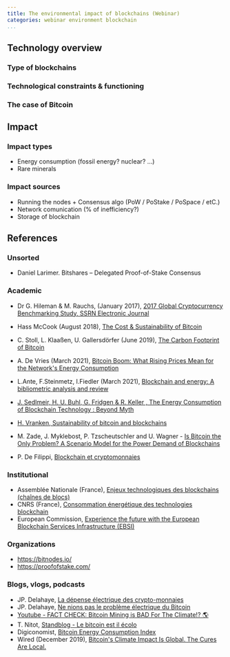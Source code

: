```yaml
---
title: The environmental impact of blockchains (Webinar)
categories: webinar environment blockchain
...
```


## Technology overview

### Type of blockchains

### Technological constraints & functioning

### The case of Bitcoin

## Impact 

### Impact types

* Energy consumption (fossil energy? nuclear? ...)
* Rare minerals

### Impact sources

* Running the nodes + Consensus algo (PoW / PoStake / PoSpace / etC.)
* Network comunication (% of inefficiency?)
* Storage of blockchain

## References

### Unsorted

* Daniel Larimer. Bitshares – Delegated Proof-of-Stake Consensus


### Academic

* Dr G. Hileman & M. Rauchs, (January 2017), [2017 Global Cryptocurrency Benchmarking Study, SSRN Electronic Journal](https://www.researchgate.net/publication/317059599_2017_Global_Cryptocurrency_Benchmarking_Study)
* Hass McCook (August 2018), [The Cost & Sustainability of Bitcoin](https://hassmccook.medium.com/the-economic-environmental-cost-of-bitcoin-part-i-ac162067721d)
* C. Stoll, L. Klaaßen, U. Gallersdörfer (June 2019), [The Carbon Footprint of Bitcoin](https://www.cell.com/joule/fulltext/S2542-4351(19)30255-7#%20)
* A. De Vries (March 2021), [Bitcoin Boom: What Rising Prices Mean for the Network's Energy Consumption](https://www.researchgate.net/publication/349952553_Bitcoin_Boom_What_Rising_Prices_Mean_for_the_Network's_Energy_Consumption)
* L.Ante, F.Steinmetz, I.Fiedler (March 2021), [Blockchain and energy: A bibliometric analysis and review](https://www.sciencedirect.com/science/article/abs/pii/S1364032120308819)

* [J. Sedlmeir, H. U. Buhl, G. Fridgen & R. Keller , The Energy Consumption of Blockchain Technology \: Beyond Myth](https://link.springer.com/article/10.1007/s12599-020-00656-x)
* [H. Vranken, Sustainability of bitcoin and blockchains](https://www.sciencedirect.com/science/article/abs/pii/S1877343517300015)
* M. Zade, J. Myklebost, P. Tzscheutschler and U. Wagner - [Is Bitcoin the Only Problem? A Scenario Model for the Power Demand of Blockchains](https://www.frontiersin.org/articles/10.3389/fenrg.2019.00021/full)
* P. De Filippi, [Blockchain et cryptomonnaies](https://www.puf.com/content/Blockchain_et_cryptomonnaies)


### Institutional

* Assemblée Nationale (France), [Enjeux technologiques des blockchains (chaînes de blocs)](https://www.assemblee-nationale.fr/dyn/15/dossiers/enjeux_technologiques_blockchains_rap-info)
* CNRS (France), [Consommation énergétique des technologies blockchain](https://ecoinfo.cnrs.fr/2020/02/11/consommation-energetique-des-technologies-blockchain/)
* European Commission, [Experience the future with the European Blockchain Services Infrastructure (EBSI)](https://ec.europa.eu/cefdigital/wiki/display/CEFDIGITAL/ebsi)

### Organizations

* https://bitnodes.io/
* https://proofofstake.com/

### Blogs, vlogs, podcasts

* JP. Delahaye, [La dépense électrique des crypto-monnaies](https://bitcoin.fr/la-depense-electrique-des-crypto-monnaies/)
* JP. Delahaye, [Ne nions pas le problème électrique du Bitcoin](https://bitcoin.fr/ne-nions-pas-le-probleme-electrique-du-bitcoin/)
* [Youtube - FACT CHECK: Bitcoin Mining is BAD For The Climate!? 🌎](https://www.youtube.com/watch?v=DidAwxWaDKI)
* T. Nitot, [Standblog - Le bitcoin est il écolo](https://standblog.org/blog/post/2021/04/26/Le-Bitcoin-est-il-ecolo)
* Digiconomist, [Bitcoin Energy Consumption Index](https://digiconomist.net/bitcoin-energy-consumption)
* Wired (December 2019), [Bitcoin's Climate Impact Is Global. The Cures Are Local.](https://www.wired.com/story/bitcoins-climate-impact-global-cures-local/)